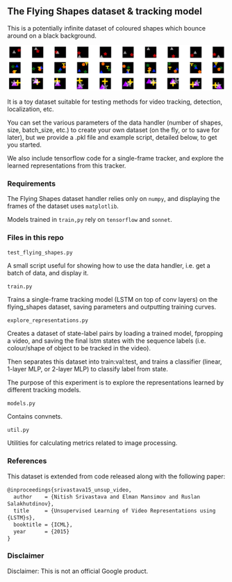 ## The Flying Shapes dataset & tracking model

This is a potentially infinite dataset of coloured shapes which bounce around on a black background.

![fs_example](imgs/flying_shapes_example.png)

It is a toy dataset suitable for testing methods for video tracking, detection, localization, etc.

You can set the various parameters of the data handler (number of shapes, size, batch_size, etc.) to create your own dataset (on the fly, or to save for later), but we provide a .pkl file and example script, detailed below, to get you started.

We also include tensorflow code for a single-frame tracker, and explore the learned representations from this tracker.


### Requirements

The Flying Shapes dataset handler relies only on `numpy`, and displaying the frames of the dataset uses `matplotlib`.

Models trained in `train,py` rely on `tensorflow` and `sonnet`.


### Files in this repo

```
test_flying_shapes.py
```
A small script useful for showing how to use the data handler, i.e. get a batch of data, and display it.

```
train.py
```
Trains a single-frame tracking model (LSTM on top of conv layers) on the flying_shapes dataset, saving parameters and outputting training curves.

```
explore_representations.py
```
Creates a dataset of state-label pairs by loading a trained model, fpropping a video, and saving the final lstm states with the sequence labels (i.e. colour/shape of object to be tracked in the video).

Then separates this dataset into train:val:test, and trains a classifier (linear, 1-layer MLP, or 2-layer MLP) to classify label from state.

The purpose of this experiment is to explore the representations learned by different tracking models.



```
models.py
```
Contains convnets.

```
util.py
```
Utilities for calculating metrics related to image processing.


### References

This dataset is extended from code released along with the following paper:

```
@inproceedings{srivastava15_unsup_video,
  author    = {Nitish Srivastava and Elman Mansimov and Ruslan Salakhutdinov},
  title     = {Unsupervised Learning of Video Representations using {LSTM}s},
  booktitle = {ICML},
  year      = {2015}
}
```

### Disclaimer

Disclaimer: This is not an official Google product.
